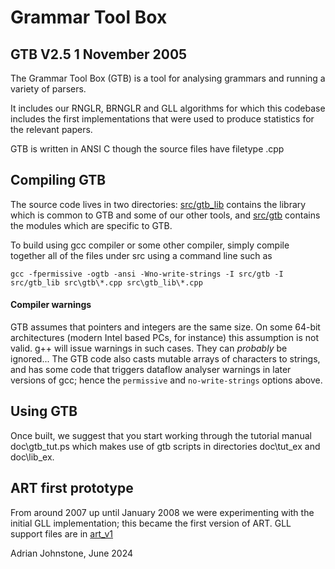 # Grammar Tool Box 

## GTB V2.5 1 November 2005

The Grammar Tool Box (GTB) is a tool for analysing grammars and running a variety of parsers.

It includes our RNGLR, BRNGLR and GLL algorithms for which this codebase includes the first implementations that were used to produce statistics for the relevant papers.

GTB is written in ANSI C though the source files have filetype .cpp

## Compiling GTB

The source code lives in two directories: [src/gtb_lib](https://github.com/AJohnstone2007/ART/tree/main/old/gtb/src/gtb_lib) contains the library which is common to GTB and some of our other tools, and [src/gtb](https://github.com/AJohnstone2007/ART/tree/main/old/gtb/src/gtb) contains the modules which are specific to GTB.   

To build using gcc compiler or some other compiler, simply compile together all of the files under src using a command line such as

`gcc -fpermissive -ogtb -ansi -Wno-write-strings -I src/gtb -I src/gtb_lib src\gtb\*.cpp src\gtb_lib\*.cpp`

#### Compiler warnings

GTB assumes that pointers and integers are the same size. On some
64-bit architectures (modern Intel based PCs, for instance) this assumption is not valid. g++ will issue warnings in such cases. They can *probably* be ignored... The GTB code also casts mutable arrays of characters to strings, and has some code that triggers dataflow analyser warnings in later versions of gcc; hence the `permissive` and `no-write-strings` options above.

## Using GTB

Once built, we suggest that you start working through the tutorial
manual doc\gtb_tut.ps which makes use of gtb scripts in directories doc\tut_ex
and doc\lib_ex.

## ART first prototype

From around 2007 up until January 2008 we were experimenting with the initial GLL implementation; this became the first version of ART. GLL support files are in [art_v1](https://github.com/AJohnstone2007/ART/tree/main/old/gtb/art_v1)

Adrian Johnstone, June 2024